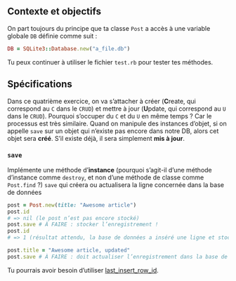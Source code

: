 ## Contexte et objectifs

On part toujours du principe que ta classe `Post` a accès à une variable globale `DB` définie comme suit :

```ruby
DB = SQLite3::Database.new("a_file.db")
```

Tu peux continuer à utiliser le fichier `test.rb` pour tester tes méthodes.

## Spécifications

Dans ce quatrième exercice, on va s’attacher à créer (**C**reate, qui correspond au `C` dans le `CRUD`) et mettre à jour (**U**pdate, qui correspond au `U` dans le `CRUD`). Pourquoi s’occuper du `C` et du `U` en même temps ? Car le processus est très similaire. Quand on manipule des instances d’objet, si on appelle `save` sur un objet qui n’existe pas encore dans notre DB, alors cet objet sera **créé**. S’il existe déjà, il sera simplement **mis à jour**.

### `save`

Implémente une méthode d’**instance** (pourquoi s’agit-il d’une méthode d’instance comme `destroy`, et non d’une méthode de classe comme `Post.find` ?) `save` qui créera ou actualisera la ligne concernée dans la base de données

```ruby
post = Post.new(title: "Awesome article")
post.id
# => nil (le post n’est pas encore stocké)
post.save # À FAIRE : stocker l’enregistrement !
post.id
# => 1 (résultat attendu, la base de données a inséré une ligne et stocké l’id en mémoire)

post.title = "Awesome article, updated"
post.save # À FAIRE : doit actualiser l’enregistrement dans la base de données)
```

Tu pourrais avoir besoin d’utiliser [last_insert_row_id](http://zetcode.com/db/sqliteruby/connect/).
